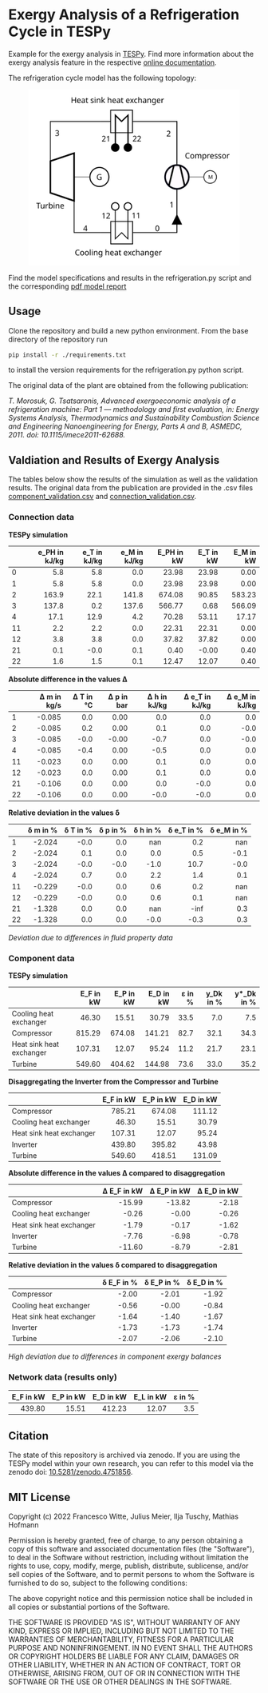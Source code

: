 # Exergy Analysis of a Refrigeration Cycle in TESPy

Example for the exergy analysis in [TESPy][]. Find more information
about the exergy analysis feature in the respective [online
documentation][].

The refrigeration cycle model has the following topology:

<figure>
<img src="./flowsheet.svg" class="align-center" />
</figure>

Find the model specifications and results in the refrigeration.py script
and the corresponding [pdf model report][]

## Usage

Clone the repository and build a new python environment. From the base
directory of the repository run

``` bash
pip install -r ./requirements.txt
```

to install the version requirements for the refrigeration.py python
script.

The original data of the plant are obtained from the following
publication:

*T. Morosuk, G. Tsatsaronis, Advanced exergoeconomic analysis of a
refrigeration machine: Part 1 — methodology and first evaluation, in:
Energy Systems Analysis, Thermodynamics and Sustainability Combustion
Science and Engineering Nanoengineering for Energy, Parts A and B,
ASMEDC, 2011. doi: 10.1115/imece2011-62688.*

## Valdiation and Results of Exergy Analysis

The tables below show the results of the simulation as well as the
validation results. The original data from the publication are provided
in the .csv files [component_validation.csv][] and
[connection_validation.csv][].

### Connection data

**TESPy simulation**

|    |   e_PH in kJ/kg |   e_T in kJ/kg |   e_M in kJ/kg |   E_PH in kW |   E_T in kW |   E_M in kW |
|:---|----------------:|---------------:|---------------:|-------------:|------------:|------------:|
| 0  |             5.8 |            5.8 |            0.0 |        23.98 |       23.98 |        0.00 |
| 1  |             5.8 |            5.8 |            0.0 |        23.98 |       23.98 |        0.00 |
| 2  |           163.9 |           22.1 |          141.8 |       674.08 |       90.85 |      583.23 |
| 3  |           137.8 |            0.2 |          137.6 |       566.77 |        0.68 |      566.09 |
| 4  |            17.1 |           12.9 |            4.2 |        70.28 |       53.11 |       17.17 |
| 11 |             2.2 |            2.2 |            0.0 |        22.31 |       22.31 |        0.00 |
| 12 |             3.8 |            3.8 |            0.0 |        37.82 |       37.82 |        0.00 |
| 21 |             0.1 |           -0.0 |            0.1 |         0.40 |       -0.00 |        0.40 |
| 22 |             1.6 |            1.5 |            0.1 |        12.47 |       12.07 |        0.40 |

**Absolute difference in the values Δ**

|    |   Δ m in kg/s |   Δ T in °C |   Δ p in bar |   Δ h in kJ/kg |   Δ e_T in kJ/kg |   Δ e_M in kJ/kg |
|:---|--------------:|------------:|-------------:|---------------:|-----------------:|-----------------:|
| 1  |        -0.085 |         0.0 |         0.00 |            0.0 |              0.0 |              0.0 |
| 2  |        -0.085 |         0.2 |         0.00 |            0.1 |              0.0 |             -0.0 |
| 3  |        -0.085 |        -0.0 |        -0.00 |           -0.7 |              0.0 |             -0.0 |
| 4  |        -0.085 |        -0.4 |         0.00 |           -0.5 |              0.0 |              0.0 |
| 11 |        -0.023 |         0.0 |         0.00 |            0.1 |              0.0 |              0.0 |
| 12 |        -0.023 |         0.0 |         0.00 |            0.1 |              0.0 |              0.0 |
| 21 |        -0.106 |         0.0 |         0.00 |            0.0 |             -0.0 |              0.0 |
| 22 |        -0.106 |         0.0 |         0.00 |           -0.0 |             -0.0 |              0.0 |

**Relative deviation in the values δ**

|    |   δ m in % |   δ T in % |   δ p in % |   δ h in % |   δ e_T in % |   δ e_M in % |
|:---|-----------:|-----------:|-----------:|-----------:|-------------:|-------------:|
| 1  |     -2.024 |       -0.0 |        0.0 |        nan |          0.2 |          nan |
| 2  |     -2.024 |        0.1 |        0.0 |        0.0 |          0.5 |         -0.1 |
| 3  |     -2.024 |       -0.0 |       -0.0 |       -1.0 |         10.7 |         -0.0 |
| 4  |     -2.024 |        0.7 |        0.0 |        2.2 |          1.4 |          0.1 |
| 11 |     -0.229 |       -0.0 |        0.0 |        0.6 |          0.2 |          nan |
| 12 |     -0.229 |       -0.0 |        0.0 |        0.6 |          0.1 |          nan |
| 21 |     -1.328 |        0.0 |        0.0 |        nan |         -inf |          0.3 |
| 22 |     -1.328 |        0.0 |        0.0 |       -0.0 |         -0.3 |          0.3 |

*Deviation due to differences in fluid property data*

### Component data

**TESPy simulation**

|                          |   E_F in kW |   E_P in kW |   E_D in kW |   ε in % |   y_Dk in % |   y*_Dk in % |
|:-------------------------|------------:|------------:|------------:|---------:|------------:|-------------:|
| Cooling heat exchanger   |       46.30 |       15.51 |       30.79 |     33.5 |         7.0 |          7.5 |
| Compressor               |      815.29 |      674.08 |      141.21 |     82.7 |        32.1 |         34.3 |
| Heat sink heat exchanger |      107.31 |       12.07 |       95.24 |     11.2 |        21.7 |         23.1 |
| Turbine                  |      549.60 |      404.62 |      144.98 |     73.6 |        33.0 |         35.2 |

**Disaggregating the Inverter from the Compressor and Turbine**

|                          |   E_F in kW |   E_P in kW |   E_D in kW |
|:-------------------------|------------:|------------:|------------:|
| Compressor               |      785.21 |      674.08 |      111.12 |
| Cooling heat exchanger   |       46.30 |       15.51 |       30.79 |
| Heat sink heat exchanger |      107.31 |       12.07 |       95.24 |
| Inverter                 |      439.80 |      395.82 |       43.98 |
| Turbine                  |      549.60 |      418.51 |      131.09 |

**Absolute difference in the values Δ compared to disaggregation**

|                          |   Δ E_F in kW |   Δ E_P in kW |   Δ E_D in kW |
|:-------------------------|--------------:|--------------:|--------------:|
| Compressor               |        -15.99 |        -13.82 |         -2.18 |
| Cooling heat exchanger   |         -0.26 |         -0.00 |         -0.26 |
| Heat sink heat exchanger |         -1.79 |         -0.17 |         -1.62 |
| Inverter                 |         -7.76 |         -6.98 |         -0.78 |
| Turbine                  |        -11.60 |         -8.79 |         -2.81 |

**Relative deviation in the values δ compared to disaggregation**

|                          |   δ E_F in % |   δ E_P in % |   δ E_D in % |
|:-------------------------|-------------:|-------------:|-------------:|
| Compressor               |        -2.00 |        -2.01 |        -1.92 |
| Cooling heat exchanger   |        -0.56 |        -0.00 |        -0.84 |
| Heat sink heat exchanger |        -1.64 |        -1.40 |        -1.67 |
| Inverter                 |        -1.73 |        -1.73 |        -1.74 |
| Turbine                  |        -2.07 |        -2.06 |        -2.10 |

*High deviation due to differences in component exergy balances*

### Network data (results only)

|   E_F in kW |   E_P in kW |   E_D in kW |   E_L in kW |   ε in % |
|------------:|------------:|------------:|------------:|---------:|
|      439.80 |       15.51 |      412.23 |       12.07 |      3.5 |

## Citation

The state of this repository is archived via zenodo. If you are using the
TESPy model within your own research, you can refer to this model via the
zenodo doi: [10.5281/zenodo.4751856][].

## MIT License

Copyright (c) 2022 Francesco Witte, Julius Meier, Ilja Tuschy,
Mathias Hofmann

Permission is hereby granted, free of charge, to any person obtaining a copy
of this software and associated documentation files (the "Software"), to deal
in the Software without restriction, including without limitation the rights
to use, copy, modify, merge, publish, distribute, sublicense, and/or sell
copies of the Software, and to permit persons to whom the Software is
furnished to do so, subject to the following conditions:

The above copyright notice and this permission notice shall be included in all
copies or substantial portions of the Software.

THE SOFTWARE IS PROVIDED "AS IS", WITHOUT WARRANTY OF ANY KIND, EXPRESS OR
IMPLIED, INCLUDING BUT NOT LIMITED TO THE WARRANTIES OF MERCHANTABILITY,
FITNESS FOR A PARTICULAR PURPOSE AND NONINFRINGEMENT. IN NO EVENT SHALL THE
AUTHORS OR COPYRIGHT HOLDERS BE LIABLE FOR ANY CLAIM, DAMAGES OR OTHER
LIABILITY, WHETHER IN AN ACTION OF CONTRACT, TORT OR OTHERWISE, ARISING FROM,
OUT OF OR IN CONNECTION WITH THE SOFTWARE OR THE USE OR OTHER DEALINGS IN THE
SOFTWARE.

  [TESPy]: https://github.com/oemof/tespy
  [online documentation]: https://tespy.readthedocs.io/
  [pdf model report]: refrigeration_model_report.pdf
  [component_validation.csv]: component_validation.csv
  [connection_validation.csv]: connection_validation.csv
  [10.5281/zenodo.4751856]: https://zenodo.org/record/4751856
